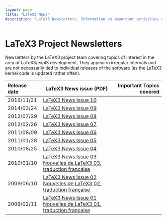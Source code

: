 ```yaml
---
layout: page
title: "LaTeX3 News"
description: "LaTeX3 Newsletters. Information on important activities and topics of interest around LaTeX3 develoment. The LaTeX3 PDF news issues."
---
```


# LaTeX3 Project Newsletters

Newsletters by the LaTeX3 project team covering topics of interest in the area of LaTeX3/expl3 development. They appear in irregular intervals and are not necessarily tied to individual releases of the software (as the LaTeX3 kernel code is updated rather often).

| Release date | LaTeX3 News issue (PDF) | Important Topics covered |
|:-------------|-------------------------|-------------------------:|
| 2016/11/21 | [LaTeX3 News Issue 10]({{site.baseurl}}/news/latex3-news/l3news10.pdf) |
| 2014/03/24 | <a href="{{site.baseurl}}/news/latex3-news/l3news09.pdf" target="_blank" onclick="vgwPixelCall('d3e00a314a6e4bb0ba7b09a38e0f6d75');">LaTeX3 News Issue 09</a> |
| 2012/07/29 | [LaTeX3 News Issue 08]({{site.baseurl}}/news/latex3-news/l3news08.pdf) |
| 2012/02/26 | [LaTeX3 News Issue 07]({{site.baseurl}}/news/latex3-news/l3news07.pdf) |
| 2011/08/09 | [LaTeX3 News Issue 06]({{site.baseurl}}/news/latex3-news/l3news06.pdf) |
| 2011/01/28 | [LaTeX3 News Issue 05]({{site.baseurl}}/news/latex3-news/l3news05.pdf) |
| 2010/08/25 | [LaTeX3 News Issue 04]({{site.baseurl}}/news/latex3-news/l3news04.pdf) |
| 2010/01/10 | [LaTeX3 News Issue 03]({{site.baseurl}}/news/latex3-news/l3news03.pdf)<br>[Nouvelles de LaTeX3 03, traduction française]({{site.baseurl}}/news/latex3-news/l3news03-fr.pdf) |
| 2009/06/10 | [LaTeX3 News Issue 02]({{site.baseurl}}/news/latex3-news/l3news02.pdf)<br>[Nouvelles de LaTeX3 02, traduction française]({{site.baseurl}}/news/latex3-news/l3news02-fr.pdf) |
| 2009/02/11 | [LaTeX3 News Issue 01]({{site.baseurl}}/news/latex3-news/l3news01.pdf)<br>[Nouvelles de LaTeX3 01, traduction française]({{site.baseurl}}/news/latex3-news/l3news01-fr.pdf) |


<div id="div_vgwpixel"></div>
